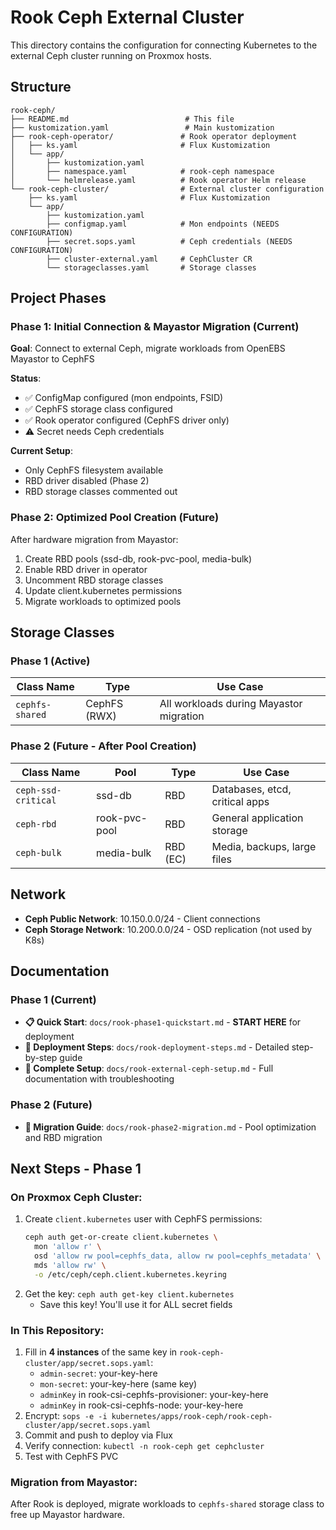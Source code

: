 # Rook Ceph External Cluster

This directory contains the configuration for connecting Kubernetes to the external Ceph cluster running on Proxmox hosts.

## Structure

```
rook-ceph/
├── README.md                          # This file
├── kustomization.yaml                 # Main kustomization
├── rook-ceph-operator/               # Rook operator deployment
│   ├── ks.yaml                       # Flux Kustomization
│   └── app/
│       ├── kustomization.yaml
│       ├── namespace.yaml            # rook-ceph namespace
│       └── helmrelease.yaml          # Rook operator Helm release
└── rook-ceph-cluster/                # External cluster configuration
    ├── ks.yaml                       # Flux Kustomization
    └── app/
        ├── kustomization.yaml
        ├── configmap.yaml            # Mon endpoints (NEEDS CONFIGURATION)
        ├── secret.sops.yaml          # Ceph credentials (NEEDS CONFIGURATION)
        ├── cluster-external.yaml     # CephCluster CR
        └── storageclasses.yaml       # Storage classes

```

## Project Phases

### Phase 1: Initial Connection & Mayastor Migration (Current)
**Goal**: Connect to external Ceph, migrate workloads from OpenEBS Mayastor to CephFS

**Status**:
- ✅ ConfigMap configured (mon endpoints, FSID)
- ✅ CephFS storage class configured
- ✅ Rook operator configured (CephFS driver only)
- ⚠️ Secret needs Ceph credentials

**Current Setup**:
- Only CephFS filesystem available
- RBD driver disabled (Phase 2)
- RBD storage classes commented out

### Phase 2: Optimized Pool Creation (Future)
After hardware migration from Mayastor:
1. Create RBD pools (ssd-db, rook-pvc-pool, media-bulk)
2. Enable RBD driver in operator
3. Uncomment RBD storage classes
4. Update client.kubernetes permissions
5. Migrate workloads to optimized pools

## Storage Classes

### Phase 1 (Active)
| Class Name | Type | Use Case |
|------------|------|----------|
| `cephfs-shared` | CephFS (RWX) | All workloads during Mayastor migration |

### Phase 2 (Future - After Pool Creation)
| Class Name | Pool | Type | Use Case |
|------------|------|------|----------|
| `ceph-ssd-critical` | ssd-db | RBD | Databases, etcd, critical apps |
| `ceph-rbd` | rook-pvc-pool | RBD | General application storage |
| `ceph-bulk` | media-bulk | RBD (EC) | Media, backups, large files |

## Network

- **Ceph Public Network**: 10.150.0.0/24 - Client connections
- **Ceph Storage Network**: 10.200.0.0/24 - OSD replication (not used by K8s)

## Documentation

### Phase 1 (Current)
- **📋 Quick Start**: `docs/rook-phase1-quickstart.md` - **START HERE** for deployment
- **📖 Deployment Steps**: `docs/rook-deployment-steps.md` - Detailed step-by-step guide
- **🔧 Complete Setup**: `docs/rook-external-ceph-setup.md` - Full documentation with troubleshooting

### Phase 2 (Future)
- **🚀 Migration Guide**: `docs/rook-phase2-migration.md` - Pool optimization and RBD migration

## Next Steps - Phase 1

### On Proxmox Ceph Cluster:
1. Create `client.kubernetes` user with CephFS permissions:
   ```bash
   ceph auth get-or-create client.kubernetes \
     mon 'allow r' \
     osd 'allow rw pool=cephfs_data, allow rw pool=cephfs_metadata' \
     mds 'allow rw' \
     -o /etc/ceph/ceph.client.kubernetes.keyring
   ```
2. Get the key: `ceph auth get-key client.kubernetes`
   - Save this key! You'll use it for ALL secret fields

### In This Repository:
1. Fill in **4 instances** of the same key in `rook-ceph-cluster/app/secret.sops.yaml`:
   - `admin-secret`: your-key-here
   - `mon-secret`: your-key-here (same key)
   - `adminKey` in rook-csi-cephfs-provisioner: your-key-here
   - `adminKey` in rook-csi-cephfs-node: your-key-here
2. Encrypt: `sops -e -i kubernetes/apps/rook-ceph/rook-ceph-cluster/app/secret.sops.yaml`
3. Commit and push to deploy via Flux
4. Verify connection: `kubectl -n rook-ceph get cephcluster`
5. Test with CephFS PVC

### Migration from Mayastor:
After Rook is deployed, migrate workloads to `cephfs-shared` storage class to free up Mayastor hardware.
